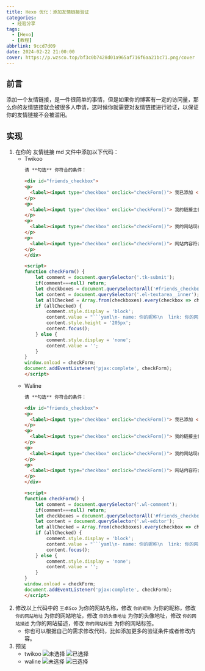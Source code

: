 ```yaml
---
title: Hexo 优化：添加友情链接验证
categories:
  - 经验分享
tags:
  - [Hexo]
  - [教程]
abbrlink: 9ccd7d09
date: 2024-02-22 21:00:00
cover: https://p.wzsco.top/bf3c0b7428d01a965af716f6aa21bc71.png/cover
---
```


## 前言

添加一个友情链接，是一件很简单的事情，但是如果你的博客有一定的访问量，那么你的友情链接就会被很多人申请，这时候你就需要对友情链接进行验证，以保证你的友情链接不会被滥用。

## 实现

1. 在你的 友情链接 md 文件中添加以下代码：
   * Twikoo
        ```markdown
        请 **勾选** 你符合的条件：
        
        <div id="friends_checkbox">
        <p>
          <label><input type="checkbox" onclick="checkForm()"> 我已添加 <b>王卓Sco</b> 博客的友情链接</label>
        </p>
        <p>
          <label><input type="checkbox" onclick="checkForm()"> 我的链接主体为 <b>个人</b>，网站类型为<b>博客</b></label>
        </p>
        <p>
          <label><input type="checkbox" onclick="checkForm()"> 我的网站现在可以在中国大陆区域正常访问</label>
        </p>
        <p>
          <label><input type="checkbox" onclick="checkForm()"> 网站内容符合中国大陆法律法规</label>
        </p>
        </div>
        
        <script>
        function checkForm() {
            let comment = document.querySelector('.tk-submit');
            if(comment===null) return;
            let checkboxes = document.querySelectorAll('#friends_checkbox input[type="checkbox"]');
            let content = document.querySelector('.el-textarea__inner');
            let allChecked = Array.from(checkboxes).every(checkbox => checkbox.checked);
            if (allChecked) {
                comment.style.display = 'block';
                content.value = "```yaml\n- name: 你的昵称\n  link: 你的网站地址\n  avatar: 你的头像地址\n  descr: 你的网站描述\n  tag: 你的网站标签\n```";
                content.style.height = '205px';
                content.focus();
            } else {
                comment.style.display = 'none';
                content.value = '';
            }
        }
        window.onload = checkForm;
        document.addEventListener('pjax:complete', checkForm);
        </script>
        ```
   * Waline
        ```markdown
        请 **勾选** 你符合的条件：
        
        <div id="friends_checkbox">
        <p>
          <label><input type="checkbox" onclick="checkForm()"> 我已添加 <b>王卓Sco</b> 博客的友情链接</label>
        </p>
        <p>
          <label><input type="checkbox" onclick="checkForm()"> 我的链接主体为 <b>个人</b>，网站类型为<b>博客</b></label>
        </p>
        <p>
          <label><input type="checkbox" onclick="checkForm()"> 我的网站现在可以在中国大陆区域正常访问</label>
        </p>
        <p>
          <label><input type="checkbox" onclick="checkForm()"> 网站内容符合中国大陆法律法规</label>
        </p>
        </div>
        
        <script>
        function checkForm() {
            let comment = document.querySelector('.wl-comment');
            if(comment===null) return;
            let checkboxes = document.querySelectorAll('#friends_checkbox input[type="checkbox"]');
            let content = document.querySelector('.wl-editor');
            let allChecked = Array.from(checkboxes).every(checkbox => checkbox.checked);
            if (allChecked) {
                comment.style.display = 'block';
                content.value = "```yaml\n- name: 你的昵称\n  link: 你的网站地址\n  avatar: 你的头像地址\n  descr: 你的网站描述\n  tag: 你的网站标签\n```";
                content.focus();
            } else {
                comment.style.display = 'none';
                content.value = '';
            }
        }
        window.onload = checkForm;
        document.addEventListener('pjax:complete', checkForm);
        </script>
        ```
2. 修改以上代码中的 `王卓Sco` 为你的网站名称，修改 `你的昵称` 为你的昵称，修改 `你的网站地址` 为你的网站地址，修改 `你的头像地址` 为你的头像地址，修改 `你的网站描述` 为你的网站描述，修改 `你的网站标签` 为你的网站标签。
   - 你也可以根据自己的需求修改代码，比如添加更多的验证条件或者修改内容。
3. 预览
    * twikoo
        ![未选择](https://p.wzsco.top/e442047cce47d0d724d8f747aec56048.png/blogimg)
        ![已选择](https://p.wzsco.top/e40926b68955b709de33d51419987bc6.png/blogimg)
    * waline
        ![未选择](https://p.wzsco.top/c6c79671fb3a8c1288c7c40b2cabca8f.png/blogimg)
        ![已选择](https://p.wzsco.top/48e0e84f6187d46e9847c980e968c5a1.png/blogimg)
